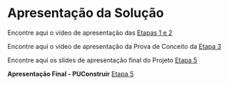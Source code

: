 # Apresentação da Solução

<!--Faça uma apresentação de um resumo de todos o processo de desenvolvimento e no final apresente a solução desenvolvida, usando um pequeno vídeo.-->

Encontre aqui o vídeo de apresentação das [Etapas 1 e 2](https://github.com/ICEI-PUC-Minas-PMV-ADS/pmv-ads-2024-1-e2-proj-int-t7-grupopuconstruir/tree/main/docs/img/videoApresentacao_Etapas1e2.mp4)

Encontre aqui o vídeo de apresentação da Prova de Conceito da [Etapa 3](https://github.com/ICEI-PUC-Minas-PMV-ADS/pmv-ads-2024-1-e2-proj-int-t7-grupopuconstruir/tree/main/docs/img/videoApresentacao_Etapa3.mp4)

Encontre aqui os slides de apresentação final do Projeto [Etapa 5](https://github.com/ICEI-PUC-Minas-PMV-ADS/pmv-ads-2024-1-e2-proj-int-t7-grupopuconstruir/blob/main/presentation/PUConstruir.SlidesOK.pdf)

**Apresentação Final - PUConstruir** [Etapa 5](https://github.com/ICEI-PUC-Minas-PMV-ADS/pmv-ads-2024-1-e2-proj-int-t7-grupopuconstruir/blob/main/presentation/PUConstruirApresentacao.mp4)
